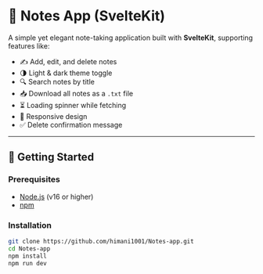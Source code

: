 # 📝 Notes App (SvelteKit)

A simple yet elegant note-taking application built with **SvelteKit**, supporting features like:

- ✍️ Add, edit, and delete notes
- 🌗 Light & dark theme toggle
- 🔍 Search notes by title
- 📥 Download all notes as a `.txt` file
- ⏳ Loading spinner while fetching
- 📱 Responsive design
- ✅ Delete confirmation message

---

## 🚀 Getting Started

### Prerequisites

- [Node.js](https://nodejs.org/) (v16 or higher)
- [npm](https://www.npmjs.com/)

### Installation

```bash
git clone https://github.com/himani1001/Notes-app.git
cd Notes-app
npm install
npm run dev